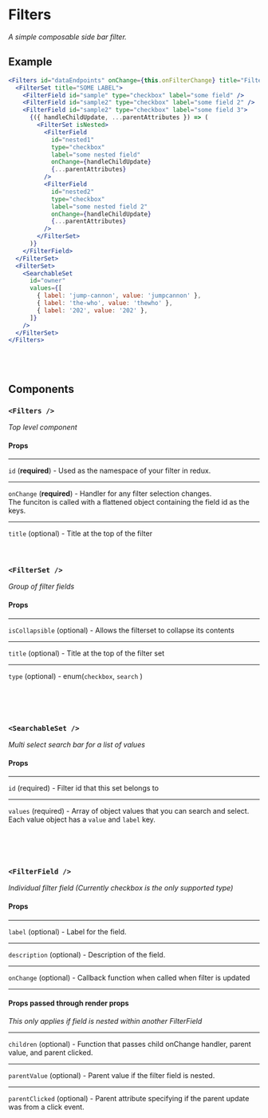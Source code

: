 # Filters

_A simple composable side bar filter._

## Example

```jsx
<Filters id="dataEndpoints" onChange={this.onFilterChange} title="Filter title">
  <FilterSet title="SOME LABEL">
    <FilterField id="sample" type="checkbox" label="some field" />
    <FilterField id="sample2" type="checkbox" label="some field 2" />
    <FilterField id="sample2" type="checkbox" label="some field 3">
      {({ handleChildUpdate, ...parentAttributes }) => (
        <FilterSet isNested>
          <FilterField
            id="nested1"
            type="checkbox"
            label="some nested field"
            onChange={handleChildUpdate}
            {...parentAttributes}
          />
          <FilterField
            id="nested2"
            type="checkbox"
            label="some nested field 2"
            onChange={handleChildUpdate}
            {...parentAttributes}
          />
        </FilterSet>
      )}
    </FilterField>
  </FilterSet>
  <FilterSet>
    <SearchableSet
      id="owner"
      values={[
        { label: 'jump-cannon', value: 'jumpcannon' },
        { label: 'the-who', value: 'thewho' },
        { label: '202', value: '202' },
      ]}
    />
  </FilterSet>
</Filters>
```

<br><br>

## Components

### `<Filters />`

_Top level component_

#### Props

---

`id` (**required**) - Used as the namespace of your filter in redux.

---

`onChange` (**required**) - Handler for any filter selection changes. <br>The funciton is called with a flattened object containing the field id as the keys.

---

`title` (optional) - Title at the top of the filter
<br><br><br>

### `<FilterSet />`

_Group of filter fields_

#### Props

---

`isCollapsible` (optional) - Allows the filterset to collapse its contents

---

`title` (optional) - Title at the top of the filter set

---

`type` (optional) - enum(`checkbox`, `search` )

<br><br><br>

### `<SearchableSet />`

_Multi select search bar for a list of values_

#### Props

---

`id` (required) - Filter id that this set belongs to

---

`values` (required) - Array of object values that you can search and select. Each value object has a `value` and `label` key.

<br><br><br>

### `<FilterField />`

_Individual filter field (Currently checkbox is the only supported type)_

#### Props

---

`label` (optional) - Label for the field.

---

`description` (optional) - Description of the field.

---

`onChange` (optional) - Callback function when called when filter is updated

---

#### Props passed through render props

_This only applies if field is nested within another FilterField_

---

`children` (optional) - Function that passes child onChange handler, parent value, and parent clicked.

---

`parentValue` (optional) - Parent value if the filter field is nested.

---

`parentClicked` (optional) - Parent attribute specifying if the parent update was from a click event.
